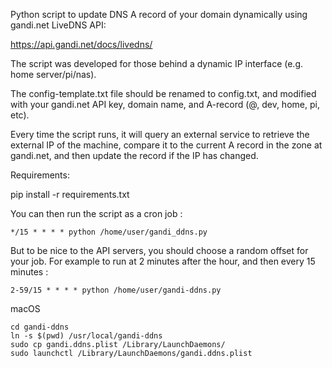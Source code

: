 Python script to update DNS A record of your domain dynamically using gandi.net LiveDNS API:

https://api.gandi.net/docs/livedns/

The script was developed for those behind a dynamic IP interface (e.g. home server/pi/nas).

The config-template.txt file should be renamed to config.txt, and modified with your gandi.net API key, domain name, and A-record (@, dev, home, pi, etc).

Every time the script runs, it will query an external service to retrieve the external IP of the machine, compare it to the current A record in the zone at gandi.net, and then update the record if the IP has changed.

Requirements: 

  pip install -r requirements.txt

You can then run the script as a cron job :

```
*/15 * * * * python /home/user/gandi_ddns.py
```

But to be nice to the API servers, you should choose a random offset for your job. For example to run at 2 minutes after the hour, and then every 15 minutes :

```
2-59/15 * * * * python /home/user/gandi-ddns.py
```

macOS

```
cd gandi-ddns
ln -s $(pwd) /usr/local/gandi-ddns
sudo cp gandi.ddns.plist /Library/LaunchDaemons/
sudo launchctl /Library/LaunchDaemons/gandi.ddns.plist
```
